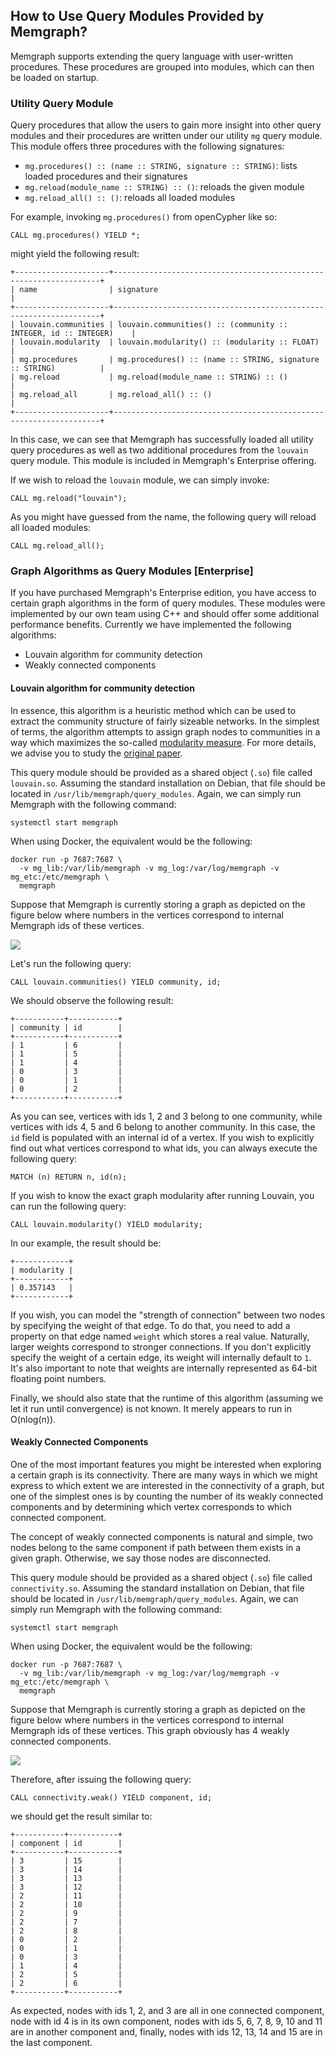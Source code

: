 ## How to Use Query Modules Provided by Memgraph?

Memgraph supports extending the query language with user-written procedures.
These procedures are grouped into modules, which can then be loaded on startup.

### Utility Query Module

Query procedures that allow the users to gain more insight into other query
modules and their procedures are written under our utility `mg` query module.
This module offers three procedures with the following signatures:

* `mg.procedures() :: (name :: STRING, signature :: STRING)`: lists loaded
  procedures and their signatures
* `mg.reload(module_name :: STRING) :: ()`: reloads the given module
* `mg.reload_all() :: ()`: reloads all loaded modules

For example, invoking `mg.procedures()` from openCypher like so:

```opencypher
CALL mg.procedures() YIELD *;
```

might yield the following result:

```plaintext
+---------------------+-------------------------------------------------------------------+
| name                | signature                                                         |
+---------------------+-------------------------------------------------------------------+
| louvain.communities | louvain.communities() :: (community :: INTEGER, id :: INTEGER)    |
| louvain.modularity  | louvain.modularity() :: (modularity :: FLOAT)                     |
| mg.procedures       | mg.procedures() :: (name :: STRING, signature :: STRING)          |
| mg.reload           | mg.reload(module_name :: STRING) :: ()                            |
| mg.reload_all       | mg.reload_all() :: ()                                             |
+---------------------+-------------------------------------------------------------------+
```

In this case, we can see that Memgraph has successfully loaded all utility query
procedures as well as two additional procedures from the `louvain` query module.
This module is included in Memgraph's Enterprise offering.

If we wish to reload the `louvain` module, we can simply invoke:

```opencypher
CALL mg.reload("louvain");
```

As you might have guessed from the name, the following query will reload all
loaded modules:

```opencypher
CALL mg.reload_all();
```

### Graph Algorithms as Query Modules [Enterprise]

If you have purchased Memgraph's Enterprise edition, you have access to
certain graph algorithms in the form of query modules. These modules were
implemented by our own team using C++ and should offer some additional
performance benefits. Currently we have implemented the following algorithms:

* Louvain algorithm for community detection
* Weakly connected components

#### Louvain algorithm for community detection

In essence, this algorithm is a heuristic method which can be used to extract
the community structure of fairly sizeable networks. In the simplest of terms,
the algorithm attempts to assign graph nodes to communities in a way which
maximizes the so-called [modularity
measure](https://en.wikipedia.org/wiki/Modularity_(networks)). For more details,
we advise you to study the [original paper](https://arxiv.org/pdf/0803.0476.pdf).

This query module should be provided as a shared object (`.so`) file called
`louvain.so`. Assuming the standard installation on Debian, that file should be
located in `/usr/lib/memgraph/query_modules`. Again, we can simply run Memgraph with
the following command:

```plaintext
systemctl start memgraph
```

When using Docker, the equivalent would be the following:

```plaintext
docker run -p 7687:7687 \
  -v mg_lib:/var/lib/memgraph -v mg_log:/var/log/memgraph -v mg_etc:/etc/memgraph \
  memgraph
```

Suppose that Memgraph is currently storing a graph as depicted on the figure
below where numbers in the vertices correspond to internal Memgraph ids of these
vertices.

![](../data/louvain_graph.png)

Let's run the following query:

```opencypher
CALL louvain.communities() YIELD community, id;
```

We should observe the following result:

```plaintext
+-----------+-----------+
| community | id        |
+-----------+-----------+
| 1         | 6         |
| 1         | 5         |
| 1         | 4         |
| 0         | 3         |
| 0         | 1         |
| 0         | 2         |
+-----------+-----------+
```

As you can see, vertices with ids 1, 2 and 3 belong to one community, while
vertices with ids 4, 5 and 6 belong to another community. In this case, the `id`
field is populated with an internal id of a vertex. If you wish to explicitly
find out what vertices correspond to what ids, you can always execute the
following query:

```opencypher
MATCH (n) RETURN n, id(n);
```

If you wish to know the exact graph modularity after running Louvain, you can
run the following query:

```opencypher
CALL louvain.modularity() YIELD modularity;
```

In our example, the result should be:

```plaintext
+------------+
| modularity |
+------------+
| 0.357143   |
+------------+
```

If you wish, you can model the "strength of connection" between two nodes by
specifying the weight of that edge. To do that, you need to add a property on
that edge named `weight` which stores a real value. Naturally, larger weights
correspond to stronger connections. If you don't explicitly specify the weight
of a certain edge, its weight will internally default to `1`. It's also
important to note that weights are internally represented as 64-bit floating
point numbers.

Finally, we should also state that the runtime of this algorithm (assuming we
let it run until convergence) is not known. It merely appears to run in
O(nlog(n)).

#### Weakly Connected Components

One of the most important features you might be interested when exploring a
certain graph is its connectivity. There are many ways in which we might express
to which extent we are interested in the connectivity of a graph, but one of the
simplest ones is by counting the number of its weakly connected components and
by determining which vertex corresponds to which connected component.

The concept of weakly connected components is natural and simple, two nodes
belong to the same component if path between them exists in a given graph.
Otherwise, we say those nodes are disconnected.

This query module should be provided as a shared object (`.so`) file called
`connectivity.so`. Assuming the standard installation on Debian, that file
should be located in `/usr/lib/memgraph/query_modules`. Again, we can simply run
Memgraph with the following command:

```plaintext
systemctl start memgraph
```

When using Docker, the equivalent would be the following:

```plaintext
docker run -p 7687:7687 \
  -v mg_lib:/var/lib/memgraph -v mg_log:/var/log/memgraph -v mg_etc:/etc/memgraph \
  memgraph
```

Suppose that Memgraph is currently storing a graph as depicted on the figure
below where numbers in the vertices correspond to internal Memgraph ids of these
vertices. This graph obviously has 4 weakly connected components.

![](../data/wcc_graph.png)

Therefore, after issuing the following query:

```opencypher
CALL connectivity.weak() YIELD component, id;
```

we should get the result similar to:

```plaintext
+-----------+-----------+
| component | id        |
+-----------+-----------+
| 3         | 15        |
| 3         | 14        |
| 3         | 13        |
| 3         | 12        |
| 2         | 11        |
| 2         | 10        |
| 2         | 9         |
| 2         | 7         |
| 2         | 8         |
| 0         | 2         |
| 0         | 1         |
| 0         | 3         |
| 1         | 4         |
| 2         | 5         |
| 2         | 6         |
+-----------+-----------+
```

As expected, nodes with ids 1, 2, and 3 are all in one connected component,
node with id 4 is in its own component, nodes with ids 5, 6, 7, 8, 9, 10 and 11
are in another component and, finally, nodes with ids 12, 13, 14 and 15 are in
the last component.
